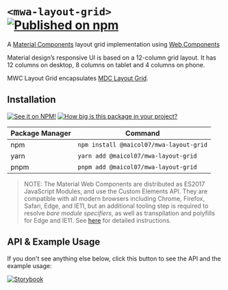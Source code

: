 # `<mwa-layout-grid>` [![Published on npm](https://img.shields.io/npm/v/@maicol07/mwa-layout-grid.svg)](https://www.npmjs.com/package/@maicol07/mwa-layout-grid)
A [Material Components](https://material.io/develop/) layout grid implementation using [Web Components](https://www.webcomponents.org/introduction)

Material design’s responsive UI is based on a 12-column grid layout. It has 12 columns on desktop, 8 columns on
tablet and 4 columns on phone.

MWC Layout Grid encapsulates [MDC Layout Grid](https://material.io/develop/web/components/layout-grid).

## Installation
[![See it on NPM!](https://img.shields.io/npm/v/@maicol07/mwa-layout-grid?style=for-the-badge)](https://www.npmjs.com/package/@maicol07/mwa-layout-grid)
[![How big is this package in your project?](https://img.shields.io/bundlephobia/minzip/@maicol07/mwa-layout-grid?style=for-the-badge)](https://bundlephobia.com/result?p=@maicol07/mwa-layout-grid)

| Package Manager | Command                                 |
|-----------------|-----------------------------------------|
| npm             | `npm install @maicol07/mwa-layout-grid` |
| yarn            | `yarn add @maicol07/mwa-layout-grid`    |
| pnpm            | `pnpm add @maicol07/mwa-layout-grid`    |

> NOTE: The Material Web Components are distributed as ES2017 JavaScript Modules, and use the Custom Elements API. They are compatible with all modern browsers including Chrome, Firefox, Safari, Edge, and IE11, but an additional tooling step is required to resolve *bare module specifiers*, as well as transpilation and polyfills for Edge and IE11. See [here](https://github.com/material-components/material-components-web-components#quick-start) for detailed instructions.

## API & Example Usage
If you don't see anything else below, click this button to see the API and the example usage:

[![Storybook](https://shields.io/badge/-Play%20with%20this%20web%20component-2a0481?logo=storybook&style=for-the-badge)](https://main--625eadb22bf40d003a32215a.chromatic.com/?path=/docs/layoutgrid--basic)
